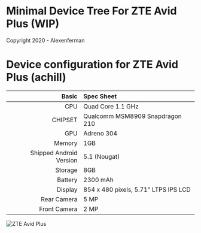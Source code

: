 # Minimal Device Tree For ZTE Avid Plus (WIP)

Copyright 2020 - Alexenferman

Device configuration for ZTE Avid Plus (achill)
=====================================

Basic   | Spec Sheet
-------:|:-------------------------
CPU     | Quad Core 1.1 GHz
CHIPSET | Qualcomm MSM8909 Snapdragon 210
GPU     | Adreno 304
Memory  | 1GB
Shipped Android Version | 5.1 (Nougat)
Storage | 8GB
Battery | 2300 mAh
Display | 854 x 480 pixels, 5.71" LTPS IPS LCD
Rear Camera  | 5 MP
Front Camera | 2 MP

![ZTE Avid Plus](https://fdn2.gsmarena.com/vv/pics/zte/zte-avid-plus1.jpg)
